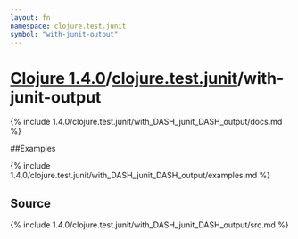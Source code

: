 ```yaml
---
layout: fn
namespace: clojure.test.junit
symbol: "with-junit-output"
---
```


# [Clojure 1.4.0](../../)/[clojure.test.junit](../)/with-junit-output

{% include 1.4.0/clojure.test.junit/with_DASH_junit_DASH_output/docs.md %}

##Examples

{% include 1.4.0/clojure.test.junit/with_DASH_junit_DASH_output/examples.md %}
## Source
{% include 1.4.0/clojure.test.junit/with_DASH_junit_DASH_output/src.md %}

